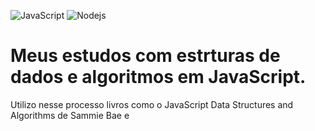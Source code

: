![JavaScript](https://img.shields.io/badge/-JavaScript-black?style=flat-square&logo=javascript) ![Nodejs](https://img.shields.io/badge/-Nodejs-339933?style=flat-square&logo=Node.js&logoColor=white)

# Meus estudos com estrturas de dados e algoritmos em JavaScript.

<p>Utilizo nesse processo livros como o <span style="color = orange">JavaScript Data Structures and Algorithms de Sammie Bae</span> e </p>
